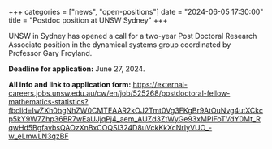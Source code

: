 +++
categories = ["news", "open-positions"]
date = "2024-06-05 17:30:00"
title = "Postdoc position at UNSW Sydney"
+++

UNSW in Sydney has opened a call for a two-year Post Doctoral Research Associate
position in the dynamical systems group coordinated by Professor Gary Froyland.

**Deadline for application:** June 27, 2024.

**All info and link to application form:** <https://external-careers.jobs.unsw.edu.au/cw/en/job/525268/postdoctoral-fellow-mathematics-statistics?fbclid=IwZXh0bgNhZW0CMTEAAR2kOJ2Tmt0Vg3FKgBr9AtOuNvg4utXCkcp5kY9W7Zhp36BR7wEaUJjqPj4_aem_AUZd3ZtWyGe93xMPlFoTVdY0Mt_RqwHd5BgfavbsQAOzXnBxCOQSl324D8uVckKkXcNrIyVUO_-w_eLmwLN3qzBF>
